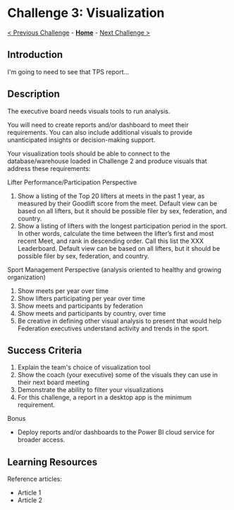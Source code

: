 # Challenge 3: Visualization

[< Previous Challenge](./02-load-data.md) - **[Home](../README.md)** - [Next Challenge >](./04-incrementals.md)

## Introduction
I'm going to need to see that TPS report...

## Description
The executive board needs visuals tools to run analysis.  

You will need to create reports and/or dashboard to meet their requirements.  You can also include additional visuals to provide unanticipated insights or decision-making support.

Your visualization tools should be able to connect to the database/warehouse loaded in Challenge 2 and produce visuals that address these requirements:

Lifter Performance/Participation Perspective
1.	Show a listing of the Top 20 lifters at meets in the past 1 year, as measured by their Goodlift score from the meet.  Default view can be based on all lifters, but it should be possible filer by sex, federation, and country.
2.	Show a listing of lifters with the longest participation period in the sport.  In other words, calculate the time between the lifter’s first and most recent Meet, and rank in descending order.  Call this list the XXX Leaderboard.  Default view can be based on all lifters, but it should be possible filer by sex, federation, and country.

Sport Management Perspective (analysis oriented to healthy and growing organization)
1.	Show meets per year over time
2.	Show lifters participating per year over time
3.	Show meets and participants by federation
4.	Show meets and participants by country, over time
5.	Be creative in defining other visual analysis to present that would help Federation executives understand activity and trends in the sport.

## Success Criteria
1. Explain the team's choice of visualization tool
2. Show the coach (your executive) some of the visuals they can use in their next board meeting
3. Demonstrate the ability to filter your visualizations
4. For this challenge, a report in a desktop app is the minimum requirement.

Bonus
- Deploy reports and/or dashboards to the Power BI cloud service for broader access.

## Learning Resources

Reference articles:
- Article 1
- Article 2
